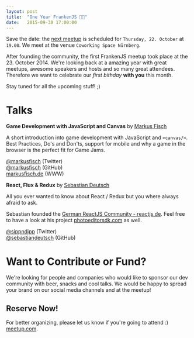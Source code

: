 ```yaml
---
layout: post
title:  "One Year FrankenJS 🎉🎂"
date:   2015-09-30 17:00:00
---
```


Save the date: the [next meetup][next-meetup] is scheduled for `Thursday, 22. October` at `19.00`. We meet at the venue `Coworking Space Nürnberg`.

After founding the community, the first FrankenJS meetup took place at the 23. October 2014. We're looking back at a amazing year with great meetups, awesome speakers and hosts and so many great attendees. Therefore we want to celebrate our _first bithday_ __with you__ this month.

Stay tuned for all the upcoming stuff! ;)

# Talks

**Game Development with JavaScript and Canvas** by [Markus Fisch][markus-fisch-twitter]

A short introduction into game development with JavaScript and `<canvas/>`. Best
Practices, Do's and Don'ts, support for mobile and why a game in the browser is
the perfect fit for Game Jams.

[@markusfisch][markus-fisch-twitter] (Twitter)<br />
[@markusfisch][markus-fisch-github] (GitHub)<br />
[markusfisch.de][markus-fisch-www] (WWW)

**React, Flux & Redux** by [Sebastian Deutsch][sebastian-deutsch-twitter]

All you ever wanted to know about React / Redux but you where always afraid to ask.

Sebastian founded the [German ReactJS Community - reactjs.de][reactjsde]. Feel free to have 
a look at his project [photoeditorsdk.com][photoeditorsdk] as well.

[@sippndipp][sebastian-deutsch-twitter] (Twitter)<br />
[@sebastiandeutsch][sebastian-deutsch-github] (GitHub)

# Want to Contribute or Fund?

We're looking for people and companies who would like to sponsor our dev community with beer, snacks and cool talks. We would be happy to spread your brand on our social media channels and at the meetup!

## Reserve Now!

For better organizing, please let us know if you're going to attend :) [meetup.com][next-meetup].

[next-meetup]: http://www.meetup.com/de/FrankenJS/events/225731239/
[frankenjs-email]: mailto:servus@frankenjs.org
[markus-fisch-twitter]: http://twitter.com/markusfisch
[markus-fisch-github]: http://github.com/markusfisch
[markus-fisch-www]: http://twitter.com/markusfisch
[sebastian-deutsch-twitter]: http://twitter.com/sippndipp
[sebastian-deutsch-github]: http://github.com/sebastiandeutsch
[reactjsde]: http://reactjs.de
[photoeditorsdk]: http://photoeditorsdk.com
